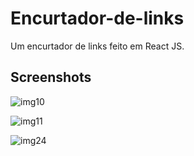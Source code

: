 # Encurtador-de-links

 Um encurtador de links feito em React JS. 

## Screenshots

![img10](https://user-images.githubusercontent.com/60331328/152095282-268349dd-0f9c-4b2e-828c-125a08e6a14f.png)

![img11](https://user-images.githubusercontent.com/60331328/152095297-1841edae-e11a-4949-9aa2-a1eac7fe0568.png)



![img24](https://user-images.githubusercontent.com/60331328/152213475-4c3f114f-1dfc-4291-b920-3388c542044a.png)
